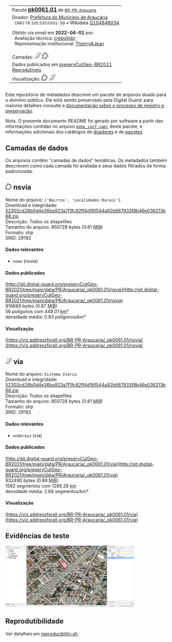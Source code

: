 <aside>
<table align="right" style="padding: 1em">
<tr><td>Pacote <a target="_git" title="link canônico para o git deste pacote" href="http://git.digital-guard.org/preserv-BR/blob/main/data/PR/Araucaria/_pk0061.01"><big><b>pk0061.01</b></big></a> de <small><a target="_osmcodes" title="Jurisdição" href="https://osm.codes/BR-PR-Araucaria">BR-PR-Araucaria</a></small>
</td></tr>
<tr><td>
Doador: <a rel="external" target="_doador" href="https://araucaria.atende.net/">Prefeitura do Município de Araucária</a>
<br/>&nbsp; <small>CNPJ 76.105.535/0001-99</small> • Wikidata <a rel="external" target="_doador" title="link descritor Wikidata do doador" href="https://www.wikidata.org/wiki/Q104848034">Q104848034</a></small><br/>

Obtido via <i>email</i> em <b>2022-04-01</b> por:
<br/>&nbsp; Avaliação técnica: <a rel="external" target="_gitPerson" title="usuário Git" href="https://github.com/crebollobr">crebollobr</a>
<br/>&nbsp; Representação institucional: <a rel="external" target="_gitPerson" title="usuário Git" href="https://github.com/ThierryAJean">ThierryAJean</a><br/>
</td></tr>
<tr><td>Camadas: <a title="via" href="#-via"><img src="https://raw.githubusercontent.com/digital-guard/preserv/main/docs/assets/layerIcon-via.png" alt="via" width="20"/></a> <a title="nsvia" href="#-nsvia"><img src="https://raw.githubusercontent.com/digital-guard/preserv/main/docs/assets/layerIcon-nsvia.png" alt="nsvia" width="20"/></a> </td></tr>
<tr><td>Dados publicados em <a href="http://git.digital-guard.org/preservCutGeo-BR2021/tree/main/data/PR/Araucaria/_pk0061.01">preservCutGeo-BR2021</a><br/><a href="#reprodutibilidade">Reprodutíveis</a></td></tr>
<tr><td>Visualização: <a title="nsvia" href="https://viz.addressforall.org/BR-PR-Araucaria/_pk0061.01/nsvia"><img src="https://raw.githubusercontent.com/digital-guard/preserv/main/docs/assets/layerIcon-nsvia.png" alt="nsvia" width="20"/></a> <a title="via" href="https://viz.addressforall.org/BR-PR-Araucaria/_pk0061.01/via"><img src="https://raw.githubusercontent.com/digital-guard/preserv/main/docs/assets/layerIcon-via.png" alt="via" width="20"/></a> </td></tr>
</table>
</aside>

<section>

Este repositório de metadados descreve um pacote de arquivos doado para o domínio público. Ele está sendo preservado pela Digital Guard: para maiores detalhes consulte a [documentação sobre o processo de registro e preservação](https://wiki.addressforall.org/doc/Documentação_Digital-guard).

Nota. O presente documento README foi gerado por software a partir das informações contidas no arquivo [`make_conf.yaml`](http://git.digital-guard.org/preserv-BR/blob/main/data/PR/Araucaria/_pk0061.01/make_conf.yaml) deste pacote, e informações adicionais dos catálogos de [doadores](https://git.digital-guard.org/preserv-BR/blob/main/data/donor.csv) e de [pacotes](https://git.digital-guard.org/preserv-BR/blob/main/data/donatedPack.csv).

# Camadas de dados

Os arquivos contêm "camadas de dados" temáticas. Os metadados também descrevem como cada camada foi avaliada e seus dados filtrados de forma padronizada.

## <img src="https://raw.githubusercontent.com/digital-guard/preserv/main/docs/assets/layerIcon-nsvia.png" alt="nsvia" width="20"/> nsvia

Nome do arquivo: `['Bairros', 'Localidades Rurais']`.<br/>*Download* e integridade: [52302cd28b0d4e36ba923a7f1fc82ff4d16f544a92b667933f8b46e036213b88.zip](http://dl.digital-guard.org/52302cd28b0d4e36ba923a7f1fc82ff4d16f544a92b667933f8b46e036213b88.zip)<br/>Descrição: Todos os shapefiles<br/>Tamanho do arquivo: 850728 bytes (0.81 <abbr title="mebibyte">MiB</abbr>)<br/>Formato: shp<br/>SRID: 29192

#### Dados relevantes
* `nome` (nsvia)

#### Dados publicados
[http://git.digital-guard.org/preservCutGeo-BR2021/tree/main/data/PR/Araucaria/_pk0061.01/nsvia](http://git.digital-guard.org/preservCutGeo-BR2021/tree/main/data/PR/Araucaria/_pk0061.01/nsvia)<br/>916689 bytes (0.87 <abbr title="mebibyte">MiB</abbr>)<br/>56 polígonos com 449.01 <abbr title="quilômetros quadrados">km²</abbr><br/>densidade média: 0.93 polígonos/km²

#### Visualização
[https://viz.addressforall.org/BR-PR-Araucaria/_pk0061.01/nsvia](https://viz.addressforall.org/BR-PR-Araucaria/_pk0061.01/nsvia)
## <img src="https://raw.githubusercontent.com/digital-guard/preserv/main/docs/assets/layerIcon-via.png" alt="via" width="20"/> via

Nome do arquivo: `Sistema Viario`.<br/>*Download* e integridade: [52302cd28b0d4e36ba923a7f1fc82ff4d16f544a92b667933f8b46e036213b88.zip](http://dl.digital-guard.org/52302cd28b0d4e36ba923a7f1fc82ff4d16f544a92b667933f8b46e036213b88.zip)<br/>Descrição: Todos os shapefiles<br/>Tamanho do arquivo: 850728 bytes (0.81 <abbr title="mebibyte">MiB</abbr>)<br/>Formato: shp<br/>SRID: 29192

#### Dados relevantes
* `endereço` (via)

#### Dados publicados
[http://git.digital-guard.org/preservCutGeo-BR2021/tree/main/data/PR/Araucaria/_pk0061.01/via](http://git.digital-guard.org/preservCutGeo-BR2021/tree/main/data/PR/Araucaria/_pk0061.01/via)<br/>932490 bytes (0.89 <abbr title="mebibyte">MiB</abbr>)<br/>1582 segmentos com 1289.28 <abbr title="quilômetros">km</abbr><br/>densidade média: 2.68 segmentos/km²

#### Visualização
[https://viz.addressforall.org/BR-PR-Araucaria/_pk0061.01/via](https://viz.addressforall.org/BR-PR-Araucaria/_pk0061.01/via)

# Evidências de teste
<img src="qgis.png" width="400"/>

</section>
<section>

# Reprodutibilidade

Ver detalhes em [reproducibility.sh](reproducibility.sh).

</section>

